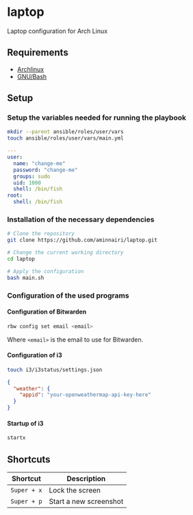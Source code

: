 # laptop

Laptop configuration for Arch Linux

## Requirements

- [Archlinux](https://archlinux.org/)
- [GNU/Bash](https://www.gnu.org/software/bash/)

## Setup

### Setup the variables needed for running the playbook

```bash
mkdir --parent ansible/roles/user/vars
touch ansible/roles/user/vars/main.yml
```

```yaml
---
user:
  name: "change-me"
  password: "change-me"
  groups: sudo
  uid: 1000
  shell: /bin/fish
root:
  shell: /bin/fish
```

### Installation of the necessary dependencies

```bash
# Clone the repository
git clone https://github.com/aminnairi/laptop.git

# Change the current working directory
cd laptop

# Apply the configuration
bash main.sh
```

### Configuration of the used programs

#### Configuration of Bitwarden

```bash
rbw config set email <email>
```

Where `<email>` is the email to use for Bitwarden.

#### Configuration of i3

```bash
touch i3/i3status/settings.json
```

```json
{
  "weather": {
    "appid": "your-openweathermap-api-key-here"
  }
}
```

#### Startup of i3

```bash
startx
```

## Shortcuts

Shortcut | Description
---|---
`Super + x` | Lock the screen
`Super + p` | Start a new screenshot

